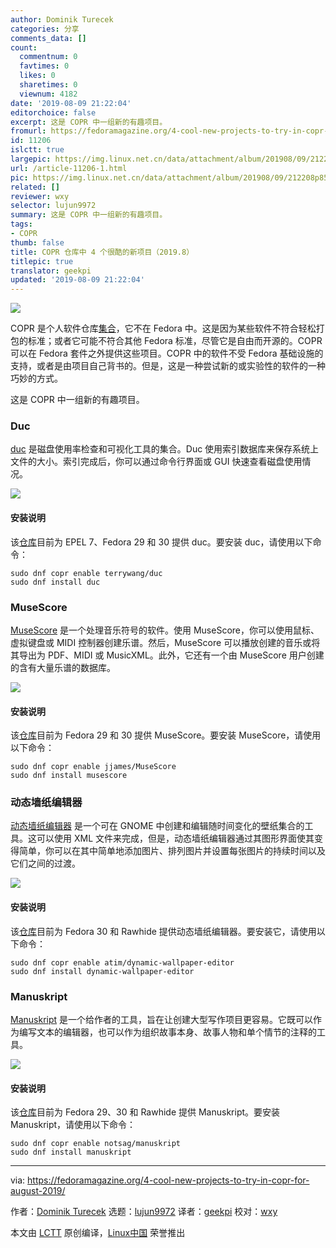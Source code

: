 ```yaml
---
author: Dominik Turecek
categories: 分享
comments_data: []
count:
  commentnum: 0
  favtimes: 0
  likes: 0
  sharetimes: 0
  viewnum: 4182
date: '2019-08-09 21:22:04'
editorchoice: false
excerpt: 这是 COPR 中一组新的有趣项目。
fromurl: https://fedoramagazine.org/4-cool-new-projects-to-try-in-copr-for-august-2019/
id: 11206
islctt: true
largepic: https://img.linux.net.cn/data/attachment/album/201908/09/212208p85yc080p499cylc.jpg
url: /article-11206-1.html
pic: https://img.linux.net.cn/data/attachment/album/201908/09/212208p85yc080p499cylc.jpg.thumb.jpg
related: []
reviewer: wxy
selector: lujun9972
summary: 这是 COPR 中一组新的有趣项目。
tags:
- COPR
thumb: false
title: COPR 仓库中 4 个很酷的新项目（2019.8）
titlepic: true
translator: geekpi
updated: '2019-08-09 21:22:04'
---
```


![](/data/attachment/album/201908/09/212208p85yc080p499cylc.jpg)


COPR 是个人软件仓库[集合](https://copr.fedorainfracloud.org/)，它不在 Fedora 中。这是因为某些软件不符合轻松打包的标准；或者它可能不符合其他 Fedora 标准，尽管它是自由而开源的。COPR 可以在 Fedora 套件之外提供这些项目。COPR 中的软件不受 Fedora 基础设施的支持，或者是由项目自己背书的。但是，这是一种尝试新的或实验性的软件的一种巧妙的方式。


这是 COPR 中一组新的有趣项目。


### Duc


[duc](https://duc.zevv.nl/) 是磁盘使用率检查和可视化工具的集合。Duc 使用索引数据库来保存系统上文件的大小。索引完成后，你可以通过命令行界面或 GUI 快速查看磁盘使用情况。


![](/data/attachment/album/201908/09/212208c6josgkk6krhwett.png)


#### 安装说明


该[仓库](https://copr.fedorainfracloud.org/coprs/terrywang/duc/)目前为 EPEL 7、Fedora 29 和 30 提供 duc。要安装 duc，请使用以下命令：



```
sudo dnf copr enable terrywang/duc
sudo dnf install duc
```

### MuseScore


[MuseScore](https://musescore.org/) 是一个处理音乐符号的软件。使用 MuseScore，你可以使用鼠标、虚拟键盘或 MIDI 控制器创建乐谱。然后，MuseScore 可以播放创建的音乐或将其导出为 PDF、MIDI 或 MusicXML。此外，它还有一个由 MuseScore 用户创建的含有大量乐谱的数据库。


![](/data/attachment/album/201908/09/212209inqzfjq5zmjqzq1q.png)


#### 安装说明


该[仓库](https://copr.fedorainfracloud.org/coprs/terrywang/duc/)目前为 Fedora 29 和 30 提供 MuseScore。要安装 MuseScore，请使用以下命令：



```
sudo dnf copr enable jjames/MuseScore
sudo dnf install musescore
```

### 动态墙纸编辑器


[动态墙纸编辑器](https://github.com/maoschanz/dynamic-wallpaper-editor) 是一个可在 GNOME 中创建和编辑随时间变化的壁纸集合的工具。这可以使用 XML 文件来完成，但是，动态墙纸编辑器通过其图形界面使其变得简单，你可以在其中简单地添加图片、排列图片并设置每张图片的持续时间以及它们之间的过渡。


![](/data/attachment/album/201908/09/212209yh9f8thmnf889hvt.png)


#### 安装说明


该[仓库](https://copr.fedorainfracloud.org/coprs/atim/dynamic-wallpaper-editor/)目前为 Fedora 30 和 Rawhide 提供动态墙纸编辑器。要安装它，请使用以下命令：



```
sudo dnf copr enable atim/dynamic-wallpaper-editor
sudo dnf install dynamic-wallpaper-editor
```

### Manuskript


[Manuskript](https://www.theologeek.ch/manuskript/) 是一个给作者的工具，旨在让创建大型写作项目更容易。它既可以作为编写文本的编辑器，也可以作为组织故事本身、故事人物和单个情节的注释的工具。


![](/data/attachment/album/201908/09/212210taww6d031t2wzw13.png)


#### 安装说明


该[仓库](https://copr.fedorainfracloud.org/coprs/notsag/manuskript/)目前为 Fedora 29、30 和 Rawhide 提供 Manuskript。要安装 Manuskript，请使用以下命令：



```
sudo dnf copr enable notsag/manuskript
sudo dnf install manuskript
```



---


via: <https://fedoramagazine.org/4-cool-new-projects-to-try-in-copr-for-august-2019/>


作者：[Dominik Turecek](https://fedoramagazine.org/author/dturecek/) 选题：[lujun9972](https://github.com/lujun9972) 译者：[geekpi](https://github.com/geekpi) 校对：[wxy](https://github.com/wxy)


本文由 [LCTT](https://github.com/LCTT/TranslateProject) 原创编译，[Linux中国](https://linux.cn/) 荣誉推出